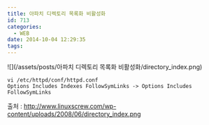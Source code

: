 ```yaml
---
title: 아파치 디렉토리 목록화 비활성화
id: 713
categories:
  - WEB
date: 2014-10-04 12:29:35
tags:
---
```


![](/assets/posts/아파치 디렉토리 목록화 비활성화/directory_index.png)

```
vi /etc/httpd/conf/httpd.conf
Options Includes Indexes FollowSymLinks -> Options Includes FollowSymLinks
```

출처 : http://www.linuxscrew.com/wp-content/uploads/2008/06/directory_index.png